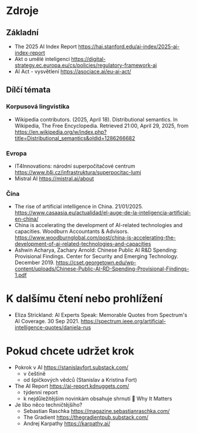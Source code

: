 # Zdroje

## Základní

- The 2025 AI Index Report https://hai.stanford.edu/ai-index/2025-ai-index-report
- Akt o umělé inteligenci https://digital-strategy.ec.europa.eu/cs/policies/regulatory-framework-ai
- AI Act - vysvětlení https://asociace.ai/eu-ai-act/

## Dílčí témata

### Korpusová lingvistika

- Wikipedia contributors. (2025, April 18). Distributional semantics. In Wikipedia, The Free Encyclopedia. Retrieved 21:00, April 29, 2025, from https://en.wikipedia.org/w/index.php?title=Distributional_semantics&oldid=1286266682

### Evropa

- IT4Innovations: národní superpočítačové centrum https://www.it4i.cz/infrastruktura/superpocitac-lumi
- Mistral AI https://mistral.ai/about

### Čína

- The rise of artificial intelligence in China. 21/01/2025. https://www.casaasia.eu/actualidad/el-auge-de-la-inteligencia-artificial-en-china/
- China is accelerating the development of AI-related technologies and capacities. Woodburn Accountants & Advisors. https://www.woodburnglobal.com/post/china-is-accelerating-the-development-of-ai-related-technologies-and-capacities
- Ashwin Acharya, Zachary Arnold: Chinese Public AI R&D Spending: Provisional Findings. Center for Security and Emerging Technology. December 2019.  https://cset.georgetown.edu/wp-content/uploads/Chinese-Public-AI-RD-Spending-Provisional-Findings-1.pdf

# K dalšímu čtení nebo prohlížení

- Eliza Strickland: AI Experts Speak: Memorable Quotes from Spectrum's AI Coverage. 30 Sep 2021. https://spectrum.ieee.org/artificial-intelligence-quotes/daniela-rus

# Pokud chcete udržet krok

- Pokrok v AI https://stanislavfort.substack.com/
  - v češtině
  - od špičkových vědců (Stanislav a Kristina Fort)
- The AI Report https://ai-report.kdnuggets.com/
  - týdenní report
  - k nejdůležitějším novinkám obsahuje shrnutí 🤔 Why It Matters
- Je libo něco techničtějšího?
  - Sebastian Raschka https://magazine.sebastianraschka.com/
  - The Gradient https://thegradientpub.substack.com/ 
  - Andrej Karpathy https://karpathy.ai/
